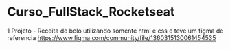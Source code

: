 # Curso_FullStack_Rocketseat
1 Projeto - Receita de bolo utilizando somente html e css e teve um figma de referencia https://www.figma.com/community/file/1360315130061454535

